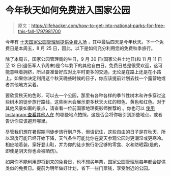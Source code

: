 # 今年秋天如何免费进入国家公园

> 原文：<https://lifehacker.com/how-to-get-into-national-parks-for-free-this-fall-1797981700>

今年有 [十天国家公园管理局提供免费入场](https://lifehacker.com/all-the-days-you-can-visit-national-parks-for-free-in-2-1791195663) ，其中最后四天是今年秋天。下一个免费日是本周五，8 月 25 日，因此，以下是如何充分利用您的免费秋季旅行。



除了本周五，国家公园管理局的生日，9 月 30 日(国家公共土地日)和 11 月 11 日至 12 日(退伍军人节周末)是今年剩下的其他自由日。免费日总是很受欢迎，这可能意味着拥挤，所以要准备好应对比平时更多的交通，无论是在路上还是在小路上。如果你决定利用这个秋天晚些时候的日子，你应该提前计划去找一个露营地或者其他地方呆着。

要欣赏秋天的色彩，可以去一个公园，那里有各种各样的季节性树木和许多穿过这些树木的徒步旅行路线，这些树木会展示更多秋天火红的橙色、黄色和红色。对于其他风景如画的景点，请查看一位前国家地理摄影师推荐的 。你也可以 [使用 Instagram 查看其他人在](https://lifehacker.com/use-instagram-to-find-places-to-visit-and-avoid-on-va-1785704430) 的哪些地点拍照，这是否会将你吸引到那些地点，或者告诉你应该避开哪里。

尽管我们想在暑假期间徒步旅行到户外，但请记住，这些自由的日子是在秋天，所以温度可能已经开始下降，天气条件可能比你在夏天参观公园时更潮湿或更寒冷。相应地着装，穿好登山鞋，并为你的徒步旅行带足够的零食、水和防晒霜(是的，即使是阴天你也会被晒伤)。

如果你不能利用即将到来的免费日，也不想买年票，国家公园管理局每年都会提供类似的免费日。提前为明年做好计划，省下一些门票钱，享受附近的公园。